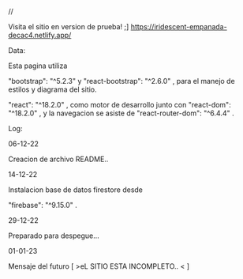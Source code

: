 //

Visita el sitio en version de prueba! ;]
https://iridescent-empanada-decac4.netlify.app/

Data:

Esta pagina utiliza

 "bootstrap": "^5.2.3" y "react-bootstrap": "^2.6.0" ,
  para el manejo de estilos y diagrama del sitio.

 "react": "^18.2.0" , como motor de desarrollo junto con
  "react-dom": "^18.2.0" , y la navegacion se asiste de
   "react-router-dom": "^6.4.4" .

Log:

06-12-22

Creacion de archivo README..


14-12-22

Instalacion base de datos firestore desde

 "firebase": "^9.15.0" .

 29-12-22

 Preparado para despegue...

 01-01-23

 Mensaje del futuro [ 
    >eL
     SITIO
      ESTA 
      INCOMPLETO..
      <
    ]
